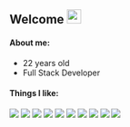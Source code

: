 <h2>Welcome <img height="25px" src="https://cdn.betterttv.net/emote/5e17a96ab9741121048068e1/3x"></h2>

#### About me:

- 22 years old 
- Full Stack Developer

#### Things I like:

<img src="https://img.shields.io/badge/JavaScript-222?style=for-the-badge&logo=javascript&logoColor=F7DF1E" /> <img src="https://img.shields.io/badge/TypeScript-222?style=for-the-badge&logo=typescript&logoColor=007ACC" /> <img src="https://img.shields.io/badge/Java-222?style=for-the-badge&logo=java&logoColor=ED8B00" /> <img src="https://img.shields.io/badge/Angular-222?style=for-the-badge&logo=angular&logoColor=DD0031" /> <img src="https://img.shields.io/badge/Spring-222?style=for-the-badge&logo=spring&logoColor=6DB33F" /> <img src="https://img.shields.io/badge/nativescript-222?style=for-the-badge&logo=nativescript&logoColor=2a48cd"> <img src="https://img.shields.io/badge/MongoDB-222?style=for-the-badge&logo=mongodb&logoColor=4EA94B" /> <img src="https://img.shields.io/badge/Unity-222?style=for-the-badge&logo=unity&logoColor=white" /> <img src="https://img.shields.io/badge/Blender-222?style=for-the-badge&logo=blender&logoColor=e87d0d"> <img src="https://img.shields.io/badge/linux-222?style=for-the-badge&logo=linux&logoColor=ffb300">
